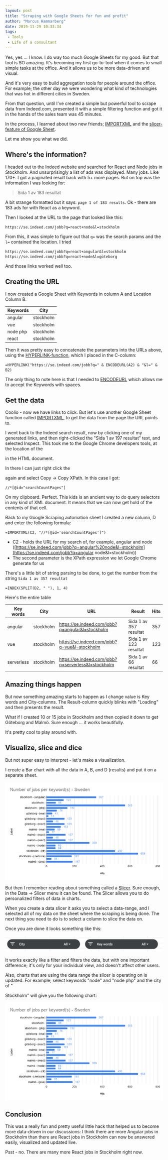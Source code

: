 ```yaml
---
layout: post
title: "Scraping with Google Sheets for fun and profit"
author: "Marcus Hammarberg"
date: 2019-11-29 10:33:34
tags:
 - Tools
 - Life of a consultant
---
```


Yes, yes ... I know. I do way too much Google Sheets for my good. But that tool is SO amazing. It's becoming my first go-to-tool when it comes to small simple tasks at the office. And it allows us to be more data-driven and visual.

And it's very easy to build aggregation tools for people around the office. For example; the other day we were wondering what kind of technologies that was hot in different cities in Sweden.

From that question, until I've created a simple but powerful tool to scrape data from Indeed.com, presented it with a simple filtering function and got it in the hands of the sales team was 45 minutes.

In the process, I learned about two new friends; [IMPORTXML](https://support.google.com/docs/answer/3093342?hl=en) and the [slicer-feature of Google Sheet](https://support.google.com/docs/answer/9245556?hl=en).

Let me show you what we did.

## Where's the information?

I headed out to the Indeed website and searched for React and Node jobs in Stockholm. And unsurprisingly a list of ads was displayed. Many jobs. Like 170+. I got a paginated result back with 5+ more pages. But on top was the information I was looking for:

> Sida 1 av 183 resultat

A bit strange formatted but it says: `page 1 of 183 results`. Ok - there are 183 ads for with React as a keyword.

Then I looked at the URL to the page that looked like this:

```text
https://se.indeed.com/jobb?q=react+node&l=stockholm
```

From this, it was simple to figure out that `q=` was the search params and the `l=` contained the location. I tried

```text
https://se.indeed.com/jobb?q=react+angular&l=stockholm
https://se.indeed.com/jobb?q=react+node&l=göteborg
```

And those links worked well too.

## Creating the URL

I now created a Google Sheet with Keywords in column A and Location Column B.

| Keywords | City      |
| --------- | --------- |
| angular   | stockholm |
| vue       | stockholm |
| node php  | stockholm |
| react     | stockholm |

Then it was pretty easy to concatenate the parameters into the URLs above, using the [HYPERLINK-function](https://support.google.com/docs/answer/3093313?hl=en), which I placed in the C-column:

```text
=HYPERLINK("https://se.indeed.com/jobb?q=" & ENCODEURL(A2) & "&l=" & B2)
```

The only thing to note here is that I needed to [ENCODEURL](https://support.google.com/docs/answer/9199778?hl=en) which allows me to accept the Keywords with spaces.

## Get the data

Coolio - now we have links to click. But let's use another Google Sheet function called [IMPORTXML](https://support.google.com/docs/answer/3093342?hl=en), to get the data from the page the URL points to.

I went back to the Indeed search result, now by clicking one of my generated links, and then right-clicked the "Sida 1 av 197 resultat" text, and selected Inspect. This took me to the Google Chrome developers tools, at the location of the <div> in the HTML document.

In there I can just right click the <div> again and select Copy -> Copy XPath. In this case I got:

```text
//*[@id="searchCountPages"]
```

On my clipboard. Perfect. This kids is an ancient way to do query selectors in any kind of XML document. It means that we can now get hold of the contents of that cell.

Back to my Google Scraping automation sheet I created a new column, D and enter the following formula:

```text
=IMPORTXML(C2, "//*[@id='searchCountPages']") 
```

* C2 - holds the URL for my search of, for example, angular and node ([https://se.indeed.com/jobb?q=angular%20node&l=stockholm](<https://se.indeed.com/jobb?q=angular> node&l=stockholm))
* The second parameter is the XPath expression we let Google Chrome generate for us

There's a little bit of string parsing to be done, to get the number from the string `Sida 1 av 357 resultat`

```text
=INDEX(SPLIT(D2, " "), 1, 4)
```

Here's the entire table

| Key words  | City      | URL                                                 | Result                 | Hits |
| ---------- | --------- | --------------------------------------------------- | ---------------------- | ---- |
| angular    | stockholm | <https://se.indeed.com/jobb?q=angular&l=stockholm>    | Sida 1 av 357 resultat | 357  |
| vue        | stockholm | <https://se.indeed.com/jobb?q=vue&l=stockholm>        | Sida 1 av 123 resultat | 123  |
| serverless | stockholm | <https://se.indeed.com/jobb?q=serverless&l=stockholm> | Sida 1 av 66 resultat  | 66   |

## Amazing things happen

But now something amazing starts to happen as I change value is Key words and City-columns. The Result-column quickly blinks with "Loading" and then presents the result.

What if I created 10 or 15 jobs in Stockholm and then copied it down to get Göteborg and Malmö. Sure enough ... it works beautifully.

It's pretty cool to play around with.

## Visualize, slice and dice

But not super easy to interpret - let's make a visualization.

I create a Bar chart with all the data in A, B, and D (results) and put it on a separate sheet.

![Bar chart](/img/barchartjobs-unfiltered.png)

But then I remember reading about something called a [Slicer](https://support.google.com/docs/answer/9245556?hl=en). Sure enough, in the Data -> Slicer menu it can be found. The Slicer allows you to do personalized filters of data in charts.

When you create a data slicer it asks you to select a data-range, and I selected all of my data on the sheet where the scraping is being done. The next thing you need to do is to select a column to slice the data on.

Once you are done it looks something like this:

![Data Slicer](/img/googleSheetDataSlicer.png)

It works exactly like a filter and filters the data, but with one important difference; it's only for your individual view, and doesn't affect other users.

Also, charts that are using the data range the slicer is operating on is updated. For example; select keywords "node" and "node php" and the city of "

Stockholm" will give you the following chart:

![Filtered Bar chart](/img/barchartjobs-filtered.png)

## Conclusion

This was a really fun and pretty useful little hack that helped us to become more data-driven in our discussions: I think there are more Angular jobs in Stockholm than there are React jobs in Stockholm can now be answered easily, visualized and updated live.

Psst - no. There are many more React jobs in Stockholm right now.
